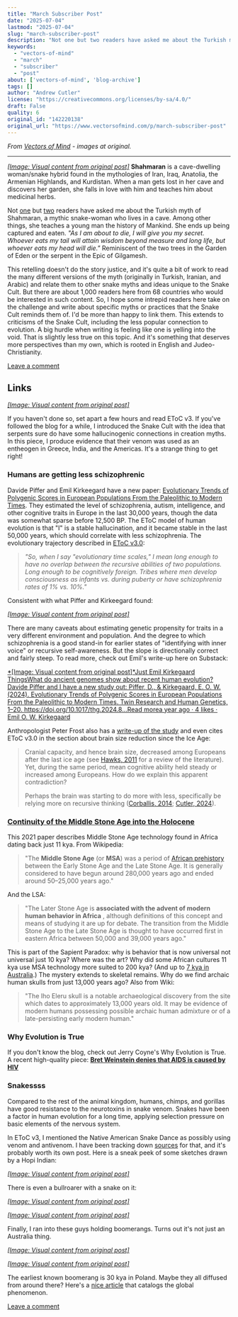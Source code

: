 ```yaml
---
title: "March Subscriber Post"
date: "2025-07-04"
lastmod: "2025-07-04"
slug: "march-subscriber-post"
description: "Not one but two readers have asked me about the Turkish myth of Shahmaran, a mythic snake-woman who lives in a cave. Among other things, she teaches a young man the history of Mankind. She ends up bei..."
keywords:
  - "vectors-of-mind"
  - "march"
  - "subscriber"
  - "post"
about: ['vectors-of-mind', 'blog-archive']
tags: []
author: "Andrew Cutler"
license: "https://creativecommons.org/licenses/by-sa/4.0/"
draft: False
quality: 6
original_id: "142220138"
original_url: "https://www.vectorsofmind.com/p/march-subscriber-post"
---
```

*From [Vectors of Mind](https://www.vectorsofmind.com/p/march-subscriber-post) - images at original.*

---

[*[Image: Visual content from original post]*](https://substackcdn.com/image/fetch/$s_!ykHu!,f_auto,q_auto:good,fl_progressive:steep/https%3A%2F%2Fsubstack-post-media.s3.amazonaws.com%2Fpublic%2Fimages%2Fd7ded32e-74ee-48df-83b7-f1b8bd25d240_2048x1360.jpeg) **Shahmaran** is a cave-dwelling woman/snake hybrid found in the mythologies of Iran, Iraq, Anatolia, the Armenian Highlands, and Kurdistan. When a man gets lost in her cave and discovers her garden, she falls in love with him and teaches him about medicinal herbs.

Not [one](https://twitter.com/giray_arat/status/1702283727420723674) but [two](https://www.vectorsofmind.com/p/herakles-adam-and-krishna-were-initiated/comments#comment-51500597) readers have asked me about the Turkish myth of Shahmaran, a mythic snake-woman who lives in a cave. Among other things, she teaches a young man the history of Mankind. She ends up being captured and eaten. _"As I am about to die, I will give you my secret. Whoever eats my tail will attain wisdom beyond measure and long life, but whoever eats my head will die."_ Reminiscent of the two trees in the Garden of Eden or the serpent in the Epic of Gilgamesh.

This retelling doesn't do the story justice, and it's quite a bit of work to read the many different versions of the myth (originally in Turkish, Iranian, and Arabic) and relate them to other snake myths and ideas unique to the Snake Cult. But there are about 1,000 readers here from 68 countries who would be interested in such content. So, I hope some intrepid readers here take on the challenge and write about specific myths or practices that the Snake Cult reminds them of. I'd be more than happy to link them. This extends to criticisms of the Snake Cult, including the less popular connection to evolution. A big hurdle when writing is feeling like one is yelling into the void. That is slightly less true on this topic. And it's something that deserves more perspectives than my own, which is rooted in English and Judeo-Christianity.

[Leave a comment](https://www.vectorsofmind.com/p/march-subscriber-post/comments)

## Links


[*[Image: Visual content from original post]*](https://substackcdn.com/image/fetch/$s_!uXzH!,f_auto,q_auto:good,fl_progressive:steep/https%3A%2F%2Fsubstack-post-media.s3.amazonaws.com%2Fpublic%2Fimages%2F5fb62a89-197f-475b-8f4b-7072139fe1a4_1344x896.png)

If you haven't done so, set apart a few hours and read EToC v3. If you've followed the blog for a while, I introduced the Snake Cult with the idea that serpents sure do have some hallucinogenic connections in creation myths. In this piece, I produce evidence that their venom was used as an entheogen in Greece, India, and the Americas. It's a strange thing to get right!

### Humans are getting less schizophrenic


Davide Piffer and Emil Kirkeegard have a new paper: [Evolutionary Trends of Polygenic Scores in European Populations From the Paleolithic to Modern Times](https://www.researchgate.net/publication/378746783_Evolutionary_Trends_of_Polygenic_Scores_in_European_Populations_From_the_Paleolithic_to_Modern_Times). They estimated the level of schizophrenia, autism, intelligence, and other cognitive traits in Europe in the last 30,000 years, though the data was somewhat sparse before 12,500 BP. The EToC model of human evolution is that "I" is a stable hallucination, and it became stable in the last 50,000 years, which should correlate with less schizophrenia. The evolutionary trajectory described in [EToC v3.0](https://www.vectorsofmind.com/i/140565846/weak-etoc):

> _"So, when I say "evolutionary time scales," I mean long enough to have no overlap between the recursive abilities of two populations. Long enough to be cognitively foreign. Tribes where men develop consciousness as infants vs. during puberty or have schizophrenia rates of 1% vs. 10%."_

Consistent with what Piffer and Kirkeegard found:

[*[Image: Visual content from original post]*](https://substackcdn.com/image/fetch/$s_!kqVr!,f_auto,q_auto:good,fl_progressive:steep/https%3A%2F%2Fsubstack-post-media.s3.amazonaws.com%2Fpublic%2Fimages%2Fb7ac62bf-3003-482e-83b7-ecf8d67e61e8_741x662.png)

There are many caveats about estimating genetic propensity for traits in a very different environment and population. And the degree to which schizophrenia is a good stand-in for earlier states of "identifying with inner voice" or recursive self-awareness. But the slope is directionally correct and fairly steep. To read more, check out Emil's write-up here on Substack:

[*[Image: Visual content from original post]*Just Emil Kirkegaard ThingsWhat do ancient genomes show about recent human evolution?Davide Piffer and I have a new study out: Piffer, D., & Kirkegaard, E. O. W. (2024). Evolutionary Trends of Polygenic Scores in European Populations From the Paleolithic to Modern Times. Twin Research and Human Genetics, 1–20. https://doi.org/10.1017/thg.2024.8…Read morea year ago · 4 likes · Emil O. W. Kirkegaard](https://www.emilkirkegaard.com/p/what-do-ancient-genomes-show-about)

Anthropologist Peter Frost also has a [write-up of the study](https://peterfrost.substack.com/p/cognitive-evolution-in-europe-two) and even cites EToC v3.0 in the section about brain size reduction since the Ice Age:

> Cranial capacity, and hence brain size, decreased among Europeans after the last ice age (see [Hawks, 2011](https://arxiv.org/abs/1102.5604) for a review of the literature). Yet, during the same period, mean cognitive ability held steady or increased among Europeans. How do we explain this apparent contradiction?
> 
> Perhaps the brain was starting to do more with less, specifically be relying more on recursive thinking ([Corballis, 2014](https://press.princeton.edu/books/hardcover/9780691145471/the-recursive-mind); [Cutler, 2024](https://www.vectorsofmind.com/p/eve-theory-of-consciousness-v3#%C2%A7weak-etoc)).

### [Continuity of the Middle Stone Age into the Holocene](https://www.ncbi.nlm.nih.gov/pmc/articles/PMC7801626/)


This 2021 paper describes Middle Stone Age technology found in Africa dating back just 11 kya. From Wikipedia: 

> "The **Middle Stone Age** (or **MSA**) was a period of [African prehistory](https://en.wikipedia.org/wiki/African_prehistory) between the Early Stone Age and the Late Stone Age. It is generally considered to have begun around 280,000 years ago and ended around 50–25,000 years ago."

And the LSA:

> "The Later Stone Age is **associated with the advent of modern human behavior in Africa** , although definitions of this concept and means of studying it are up for debate. The transition from the Middle Stone Age to the Late Stone Age is thought to have occurred first in eastern Africa between 50,000 and 39,000 years ago."

This is part of the Sapient Paradox: why is behavior that is now universal not universal just 10 kya? Where was the art? Why did some African cultures 11 kya use MSA technology more suited to 200 kya? (And up to [7 kya in Australia](https://www.vectorsofmind.com/p/eve-theory-of-consciousness-v3#footnote-10-140565846).) The mystery extends to skeletal remains. Why do we find archaic human skulls from just 13,000 years ago? Also from Wiki:

> "The Iho Eleru skull is a notable archaeological discovery from the site which dates to approximately 13,000 years old. It may be evidence of modern humans possessing possible archaic human admixture or of a late-persisting early modern human."

### Why Evolution is True


If you don't know the blog, check out Jerry Coyne's Why Evolution is True. A recent high-quality piece: **[Bret Weinstein denies that AIDS is caused by HIV](https://whyevolutionistrue.com/2024/03/11/bret-weinstein-denies-that-aids-is-caused-by-hiv/)**

### Snakessss


Compared to the rest of the animal kingdom, humans, chimps, and gorillas have good resistance to the neurotoxins in snake venom. Snakes have been a factor in human evolution for a long time, applying selection pressure on basic elements of the nervous system.

In EToC v3, I mentioned the Native American Snake Dance as possibly using venom and antivenom. I have been tracking down [sources](https://archive.org/details/hopikatcinasdraw00fewk/page/n251) for that, and it's probably worth its own post. Here is a sneak peek of some sketches drawn by a Hopi Indian:

[*[Image: Visual content from original post]*](https://substackcdn.com/image/fetch/$s_!iibM!,f_auto,q_auto:good,fl_progressive:steep/https%3A%2F%2Fsubstack-post-media.s3.amazonaws.com%2Fpublic%2Fimages%2F99539414-7436-4d04-be4a-9dde1c107e77_535x853.png)

There is even a bullroarer with a snake on it:

[*[Image: Visual content from original post]*](https://substackcdn.com/image/fetch/$s_!g8gJ!,f_auto,q_auto:good,fl_progressive:steep/https%3A%2F%2Fsubstack-post-media.s3.amazonaws.com%2Fpublic%2Fimages%2Fb6fd33db-2118-431c-8609-b7e570c90c74_392x661.png)

[*[Image: Visual content from original post]*](https://substackcdn.com/image/fetch/$s_!Mson!,f_auto,q_auto:good,fl_progressive:steep/https%3A%2F%2Fsubstack-post-media.s3.amazonaws.com%2Fpublic%2Fimages%2F16c2510d-213a-46a4-b3d7-db0034126dc0_421x586.png)

Finally, I ran into these guys holding boomerangs. Turns out it's not just an Australia thing.

[*[Image: Visual content from original post]*](https://substackcdn.com/image/fetch/$s_!v40j!,f_auto,q_auto:good,fl_progressive:steep/https%3A%2F%2Fsubstack-post-media.s3.amazonaws.com%2Fpublic%2Fimages%2F3e8a2f65-1678-48b9-a548-a2e4507fbcd6_365x696.png)

[*[Image: Visual content from original post]*](https://substackcdn.com/image/fetch/$s_!UpmA!,f_auto,q_auto:good,fl_progressive:steep/https%3A%2F%2Fsubstack-post-media.s3.amazonaws.com%2Fpublic%2Fimages%2Fece1e62f-8244-4b0d-b18b-169fa34fd72d_422x761.png)

The earliest known boomerang is 30 kya in Poland. Maybe they all diffused from around there? Here's a [nice article](https://medium.com/@mattpoll2/the-non-australian-boomerang-47b9e11e5e2e) that catalogs the global phenomenon.

[Leave a comment](https://www.vectorsofmind.com/p/march-subscriber-post/comments)
